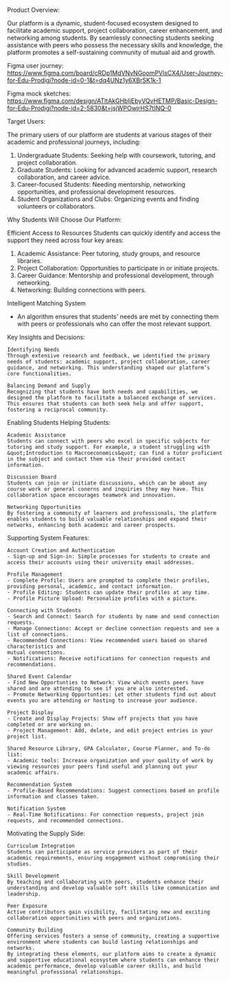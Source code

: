 Product Overview:

Our platform is a dynamic, student-focused ecosystem designed to facilitate academic support, project collaboration, career enhancement, and networking among students. By seamlessly connecting students seeking assistance with peers who possess the necessary skills and knowledge, the platform promotes a self-sustaining community of mutual aid and growth.

Figma user journey:
https://www.figma.com/board/cRDp1MdVNvNGoomPVlsCX4/User-Journey-for-Edu-Prodigi?node-id=0-1&t=dq4UNz1y6XBrSK1k-1

Figma mock sketches:
https://www.figma.com/design/ATltAkGHbIjEbyVQvHETMP/Basic-Design-for-Edu-Prodigi?node-id=2-5830&t=jsjWPOwjrHS7tINQ-0

Target Users:

The primary users of our platform are students at various stages of their academic and professional journeys, including:

1. Undergraduate Students: Seeking help with coursework, tutoring, and project collaboration.
2. Graduate Students: Looking for advanced academic support, research collaboration, and career advice.
3. Career-focused Students: Needing mentorship, networking opportunities, and professional development resources.
4. Student Organizations and Clubs: Organizing events and finding volunteers or collaborators.

Why Students Will Choose Our Platform:

Efficient Access to Resources
Students can quickly identify and access the support they need across four key areas:

1. Academic Assistance: Peer tutoring, study groups, and resource libraries.
2. Project Collaboration: Opportunities to participate in or initiate projects.
3. Career Guidance: Mentorship and professional development, through networking.
4. Networking: Building connections with peers.

Intelligent Matching System

- An algorithm ensures that students' needs are met by connecting them with peers or professionals who can offer the most relevant support.

Key Insights and Decisions:

    Identifying Needs
    Through extensive research and feedback, we identified the primary needs of students: academic support, project collaboration, career guidance, and networking. This understanding shaped our platform’s core functionalities.

    Balancing Demand and Supply
    Recognizing that students have both needs and capabilities, we designed the platform to facilitate a balanced exchange of services. This ensures that students can both seek help and offer support, fostering a reciprocal community.

Enabling Students Helping Students:

    Academic Assistance
    Students can connect with peers who excel in specific subjects for tutoring and study support. For example, a student struggling with &quot;Introduction to Macroeconomics&quot; can find a tutor proficient in the subject and contact them via their provided contact information.

    Discussion Board
    Students can join or initiate discussions, which can be about any course work or general conerns and inquiries they may have. This collaboration space encourages teamwork and innovation.

    Networking Opportunities
    By fostering a community of learners and professionals, the platform enables students to build valuable relationships and expand their networks, enhancing both academic and career prospects.

Supporting System Features:

    Account Creation and Authentication
    - Sign-up and Sign-in: Simple processes for students to create and access their accounts using their university email addresses.

    Profile Management
    - Complete Profile: Users are prompted to complete their profiles, providing personal, academic, and contact information.
    - Profile Editing: Students can update their profiles at any time.
    - Profile Picture Upload: Personalize profiles with a picture.

    Connecting with Students
    - Search and Connect: Search for students by name and send connection requests.
    - Manage Connections: Accept or decline connection requests and see a list of connections.
    - Recommended Connections: View recommended users based on shared characteristics and
    mutual connections.
    - Notifications: Receive notifications for connection requests and recommendations.

    Shared Event Calendar
    - Find New Opportunties to Network: View which events peers have shared and are attending to see if you are also interested.
    - Promote Networking Opportunties: Let other students find out about events you are attending or hosting to increase your audience.

    Project Display
    - Create and Display Projects: Show off projects that you have completed or are working on.
    - Project Management: Add, delete, and edit project entries in your project list.

    Shared Resource Library, GPA Calculator, Course Planner, and To-do list:
    - Academic tools: Increase organization and your quality of work by viewing resources your peers find useful and planning out your academic affairs.

    Recommendation System
    - Profile-Based Recommendations: Suggest connections based on profile information and classes taken.

    Notification System
    - Real-Time Notifications: For connection requests, project join requests, and recommended connections.

Motivating the Supply Side:

    Curriculum Integration
    Students can participate as service providers as part of their academic requirements, ensuring engagement without compromising their studies.

    Skill Development
    By teaching and collaborating with peers, students enhance their understanding and develop valuable soft skills like communication and leadership.

    Peer Exposure
    Active contributors gain visibility, facilitating new and exciting collaboration opportunities with peers and organizations.

    Community Building
    Offering services fosters a sense of community, creating a supportive environment where students can build lasting relationships and networks.
    By integrating these elements, our platform aims to create a dynamic and supportive educational ecosystem where students can enhance their academic performance, develop valuable career skills, and build meaningful professional relationships.
